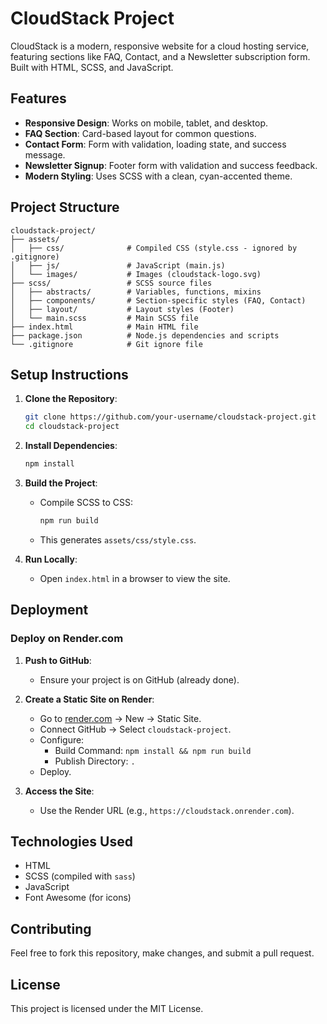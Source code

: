 # CloudStack Project

CloudStack is a modern, responsive website for a cloud hosting service, featuring sections like FAQ, Contact, and a Newsletter subscription form. Built with HTML, SCSS, and JavaScript.

## Features
- **Responsive Design**: Works on mobile, tablet, and desktop.
- **FAQ Section**: Card-based layout for common questions.
- **Contact Form**: Form with validation, loading state, and success message.
- **Newsletter Signup**: Footer form with validation and success feedback.
- **Modern Styling**: Uses SCSS with a clean, cyan-accented theme.

## Project Structure
```
cloudstack-project/
├── assets/
│   ├── css/              # Compiled CSS (style.css - ignored by .gitignore)
│   ├── js/               # JavaScript (main.js)
│   └── images/           # Images (cloudstack-logo.svg)
├── scss/                 # SCSS source files
│   ├── abstracts/        # Variables, functions, mixins
│   ├── components/       # Section-specific styles (FAQ, Contact)
│   ├── layout/           # Layout styles (Footer)
│   └── main.scss         # Main SCSS file
├── index.html            # Main HTML file
├── package.json          # Node.js dependencies and scripts
└── .gitignore            # Git ignore file
```

## Setup Instructions
1. **Clone the Repository**:
   ```bash
   git clone https://github.com/your-username/cloudstack-project.git
   cd cloudstack-project
   ```

2. **Install Dependencies**:
   ```bash
   npm install
   ```

3. **Build the Project**:
   - Compile SCSS to CSS:
     ```bash
     npm run build
     ```
   - This generates `assets/css/style.css`.

4. **Run Locally**:
   - Open `index.html` in a browser to view the site.

## Deployment
### Deploy on Render.com
1. **Push to GitHub**:
   - Ensure your project is on GitHub (already done).

2. **Create a Static Site on Render**:
   - Go to [render.com](https://render.com) → New → Static Site.
   - Connect GitHub → Select `cloudstack-project`.
   - Configure:
     - Build Command: `npm install && npm run build`
     - Publish Directory: `.`
   - Deploy.

3. **Access the Site**:
   - Use the Render URL (e.g., `https://cloudstack.onrender.com`).

## Technologies Used
- HTML
- SCSS (compiled with `sass`)
- JavaScript
- Font Awesome (for icons)

## Contributing
Feel free to fork this repository, make changes, and submit a pull request.

## License
This project is licensed under the MIT License.
